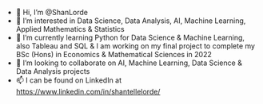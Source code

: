 - 👋 Hi, I’m @ShanLorde
- 👀 I’m interested in Data Science, Data Analysis, AI, Machine Learning, Applied Mathematics & Statistics
- 🌱 I’m currently learning Python for Data Science & Machine Learning, also Tableau and SQL & I am working on my final project to complete my BSc (Hons) in Economics & Mathematical Sciences in 2022
- 💞️ I’m looking to collaborate on AI, Machine Learning, Data Science & Data Analysis projects
- 📫 I can be found on LinkedIn at https://www.linkedin.com/in/shantellelorde/

<!---
ShanLorde/ShanLorde is a ✨ special ✨ repository because its `README.md` (this file) appears on your GitHub profile.
You can click the Preview link to take a look at your changes.
--->
